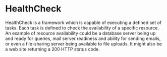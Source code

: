 HealthCheck
=======

HealthCheck is a framework  which is capable of executing a defined set of tasks. Each task is defined to check the availability of a specific resource. An example of resource availability could be a database server being up and ready for queries, mail server readiness and ability for sending emails, or even a file-sharing server being available to file uploads. It might also be a web site returning a 200 HTTP status code.
